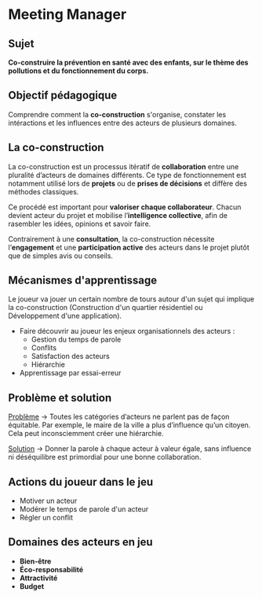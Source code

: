 # Meeting Manager

## Sujet

**Co-construire la prévention en santé avec des enfants, sur le thème des pollutions et du fonctionnement du corps.**

## Objectif pédagogique

Comprendre comment la **co-construction** s'organise, constater les intéractions et les influences entre des acteurs de plusieurs domaines.

## La co-construction

La co-construction est un processus itératif de **collaboration** entre une pluralité d’acteurs de domaines différents. Ce type de fonctionnement est notamment utilisé lors de **projets** ou de **prises de décisions** et diffère des méthodes classiques.

Ce procédé est important pour **valoriser chaque collaborateur**. Chacun devient acteur du projet et mobilise l’**intelligence collective**, afin de rasembler les idées, opinions et savoir faire.

Contrairement à une **consultation**, la co-construction nécessite l’**engagement** et une **participation active** des acteurs dans le projet plutôt que de simples avis ou conseils.

## Mécanismes d'apprentissage

Le joueur va jouer un certain nombre de tours autour d'un sujet qui implique la co-construction (Construction d'un quartier résidentiel ou Développement d'une application).

- Faire découvrir au joueur les enjeux organisationnels des acteurs :
  - Gestion du temps de parole
  - Conflits
  - Satisfaction des acteurs
  - Hiérarchie
- Apprentissage par essai-erreur

## Problème et solution

<u>Problème</u> -> Toutes les catégories d’acteurs ne parlent pas de façon équitable. Par exemple, le maire de la ville a plus d’influence qu’un citoyen. Cela peut inconsciemment créer une hiérarchie.

<u>Solution</u> -> Donner la parole à chaque acteur à valeur égale, sans influence ni déséquilibre est primordial pour une bonne collaboration.

## Actions du joueur dans le jeu

- Motiver un acteur
- Modérer le temps de parole d'un acteur
- Régler un conflit

## Domaines des acteurs en jeu

- **Bien-être**
- **Éco-responsabilité**
- **Attractivité**
- **Budget**

